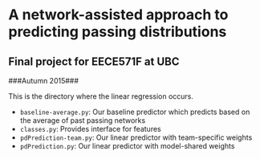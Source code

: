 # A network-assisted approach to predicting passing distributions #
## Final project for EECE571F at UBC ##
###Autumn 2015###

This is the directory where the linear regression occurs.

* `baseline-average.py`: Our baseline predictor which predicts based on the
  average of past passing networks
* `classes.py`: Provides interface for features
* `pdPrediction-team.py`: Our linear predictor with team-specific weights
* `pdPrediction.py`: Our linear predictor with model-shared weights
